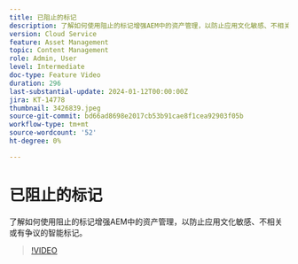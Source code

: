 ```yaml
---
title: 已阻止的标记
description: 了解如何使用阻止的标记增强AEM中的资产管理，以防止应用文化敏感、不相关或有争议的智能标记。
version: Cloud Service
feature: Asset Management
topic: Content Management
role: Admin, User
level: Intermediate
doc-type: Feature Video
duration: 296
last-substantial-update: 2024-01-12T00:00:00Z
jira: KT-14778
thumbnail: 3426839.jpeg
source-git-commit: bd66ad8698e2017cb53b91cae8f1cea92903f05b
workflow-type: tm+mt
source-wordcount: '52'
ht-degree: 0%

---
```



# 已阻止的标记

了解如何使用阻止的标记增强AEM中的资产管理，以防止应用文化敏感、不相关或有争议的智能标记。

>[!VIDEO](https://video.tv.adobe.com/v/3426839/?learn=on)
